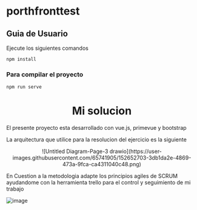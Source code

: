 # porthfronttest

## Guia de Usuario

Ejecute los siguientes comandos
```
npm install
```

### Para compilar el proyecto
```
npm run serve
```

<h1 align="center"> Mi solucion </h1>

El presente proyecto esta desarrollado con vue.js, primevue y bootstrap 

La arquitectura que utilice para la resolucion del ejercicio es la siguiente 
<p align="center">
![Untitled Diagram-Page-3 drawio](https://user-images.githubusercontent.com/65741905/152652703-3db1da2e-4869-473a-9fca-ca4311040c48.png)
</p>
En Cuestion a la metodologia adapte los principios agiles de SCRUM ayudandome con la herramienta trello para el control y seguimiento de mi trabajo 

![image](https://user-images.githubusercontent.com/65741905/152652805-14fc65e1-fc20-4ea6-96d3-19afd2b4c94c.png)
